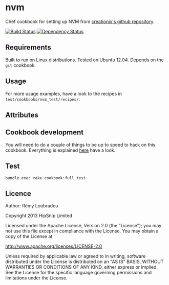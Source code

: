 # nvm

Chef cookbook for setting up NVM from [creationix's github repository](https://github.com/creationix/nvm).

[![Build Status](https://travis-ci.org/hipsnip-cookbooks/nvm.png?branch=master)](https://travis-ci.org/hipsnip-cookbooks/nvm) [![Dependency Status](https://gemnasium.com/hipsnip-cookbooks/nvm.png)](https://gemnasium.com/hipsnip-cookbooks/nvm)

## Requirements

Built to run on Linux distributions. Tested on Ubuntu 12.04.
Depends on the `git` cookbook.

## Usage


For more usage examples, have a look to the recipes in `test/cookbooks/nvm_test/recipes/`.

## Attributes

## Cookbook development

You will need to do a couple of things to be up to speed to hack on this cookbook.
Everything is explained [here](https://github.com/hipsnip-cookbooks/cookbook-development) have a look.

## Test

    bundle exec rake cookbook:full_test

## Licence

Author: Rémy Loubradou

Copyright 2013 HipSnip Limited

Licensed under the Apache License, Version 2.0 (the "License");
you may not use this file except in compliance with the License.
You may obtain a copy of the License at

http://www.apache.org/licenses/LICENSE-2.0

Unless required by applicable law or agreed to in writing, software
distributed under the License is distributed on an "AS IS" BASIS,
WITHOUT WARRANTIES OR CONDITIONS OF ANY KIND, either express or implied.
See the License for the specific language governing permissions and
limitations under the License.

